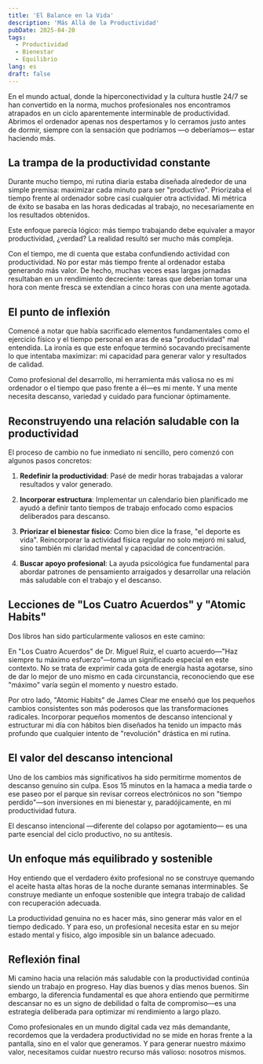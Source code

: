 ```yaml
---
title: 'El Balance en la Vida'
description: 'Más Allá de la Productividad'
pubDate: 2025-04-20
tags:
  - Productividad
  - Bienestar
  - Equilibrio
lang: es
draft: false
---
```


En el mundo actual, donde la hiperconectividad y la cultura hustle 24/7 se han convertido en la norma, muchos profesionales nos encontramos atrapados en un ciclo aparentemente interminable de productividad. Abrimos el ordenador apenas nos despertamos y lo cerramos justo antes de dormir, siempre con la sensación que podríamos —o deberíamos— estar haciendo más.

## La trampa de la productividad constante

Durante mucho tiempo, mi rutina diaria estaba diseñada alrededor de una simple premisa: maximizar cada minuto para ser "productivo". Priorizaba el tiempo frente al ordenador sobre casi cualquier otra actividad. Mi métrica de éxito se basaba en las horas dedicadas al trabajo, no necesariamente en los resultados obtenidos.

Este enfoque parecía lógico: más tiempo trabajando debe equivaler a mayor productividad, ¿verdad? La realidad resultó ser mucho más compleja.

Con el tiempo, me di cuenta que estaba confundiendo actividad con productividad. No por estar más tiempo frente al ordenador estaba generando más valor. De hecho, muchas veces esas largas jornadas resultaban en un rendimiento decreciente: tareas que deberían tomar una hora con mente fresca se extendían a cinco horas con una mente agotada.

## El punto de inflexión

Comencé a notar que había sacrificado elementos fundamentales como el ejercicio físico y el tiempo personal en aras de esa "productividad" mal entendida. La ironía es que este enfoque terminó socavando precisamente lo que intentaba maximizar: mi capacidad para generar valor y resultados de calidad.

Como profesional del desarrollo, mi herramienta más valiosa no es mi ordenador o el tiempo que paso frente a él—es mi mente. Y una mente necesita descanso, variedad y cuidado para funcionar óptimamente.

## Reconstruyendo una relación saludable con la productividad

El proceso de cambio no fue inmediato ni sencillo, pero comenzó con algunos pasos concretos:

1. **Redefinir la productividad**: Pasé de medir horas trabajadas a valorar resultados y valor generado.

2. **Incorporar estructura**: Implementar un calendario bien planificado me ayudó a definir tanto tiempos de trabajo enfocado como espacios deliberados para descanso.

3. **Priorizar el bienestar físico**: Como bien dice la frase, "el deporte es vida". Reincorporar la actividad física regular no solo mejoró mi salud, sino también mi claridad mental y capacidad de concentración.

4. **Buscar apoyo profesional**: La ayuda psicológica fue fundamental para abordar patrones de pensamiento arraigados y desarrollar una relación más saludable con el trabajo y el descanso.

## Lecciones de "Los Cuatro Acuerdos" y "Atomic Habits"

Dos libros han sido particularmente valiosos en este camino:

En "Los Cuatro Acuerdos" de Dr. Miguel Ruiz, el cuarto acuerdo—"Haz siempre tu máximo esfuerzo"—toma un significado especial en este contexto. No se trata de exprimir cada gota de energía hasta agotarse, sino de dar lo mejor de uno mismo en cada circunstancia, reconociendo que ese "máximo" varía según el momento y nuestro estado.

Por otro lado, "Atomic Habits" de James Clear me enseñó que los pequeños cambios consistentes son más poderosos que las transformaciones radicales. Incorporar pequeños momentos de descanso intencional y estructurar mi día con hábitos bien diseñados ha tenido un impacto más profundo que cualquier intento de "revolución" drástica en mi rutina.

## El valor del descanso intencional

Uno de los cambios más significativos ha sido permitirme momentos de descanso genuino sin culpa. Esos 15 minutos en la hamaca a media tarde o ese paseo por el parque sin revisar correos electrónicos no son "tiempo perdido"—son inversiones en mi bienestar y, paradójicamente, en mi productividad futura.

El descanso intencional —diferente del colapso por agotamiento— es una parte esencial del ciclo productivo, no su antítesis.

## Un enfoque más equilibrado y sostenible

Hoy entiendo que el verdadero éxito profesional no se construye quemando el aceite hasta altas horas de la noche durante semanas interminables. Se construye mediante un enfoque sostenible que integra trabajo de calidad con recuperación adecuada.

La productividad genuina no es hacer más, sino generar más valor en el tiempo dedicado. Y para eso, un profesional necesita estar en su mejor estado mental y físico, algo imposible sin un balance adecuado.

## Reflexión final

Mi camino hacia una relación más saludable con la productividad continúa siendo un trabajo en progreso. Hay días buenos y días menos buenos. Sin embargo, la diferencia fundamental es que ahora entiendo que permitirme descansar no es un signo de debilidad o falta de compromiso—es una estrategia deliberada para optimizar mi rendimiento a largo plazo.

Como profesionales en un mundo digital cada vez más demandante, recordemos que la verdadera productividad no se mide en horas frente a la pantalla, sino en el valor que generamos. Y para generar nuestro máximo valor, necesitamos cuidar nuestro recurso más valioso: nosotros mismos.
